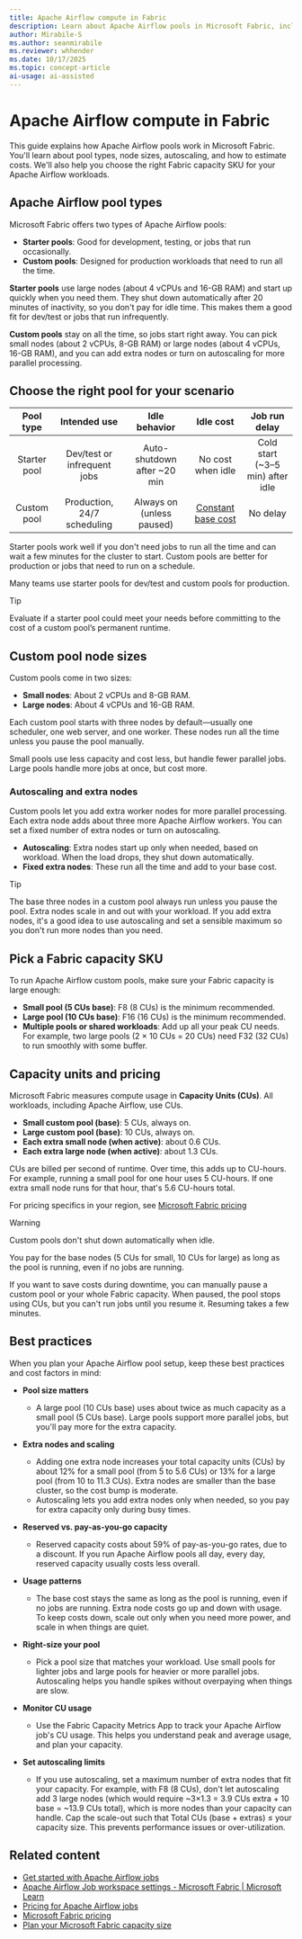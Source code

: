 ```yaml
---
title: Apache Airflow compute in Fabric
description: Learn about Apache Airflow pools in Microsoft Fabric, including node sizes, autoscaling, and how to pick the right capacity SKU for your needs.
author: Mirabile-S
ms.author: seanmirabile
ms.reviewer: whhender
ms.date: 10/17/2025
ms.topic: concept-article
ai-usage: ai-assisted
---
```


# Apache Airflow compute in Fabric

This guide explains how Apache Airflow pools work in Microsoft Fabric. You'll learn about pool types, node sizes, autoscaling, and how to estimate costs. We'll also help you choose the right Fabric capacity SKU for your Apache Airflow workloads.

## Apache Airflow pool types

Microsoft Fabric offers two types of Apache Airflow pools:

- **Starter pools**: Good for development, testing, or jobs that run occasionally.
- **Custom pools**: Designed for production workloads that need to run all the time.

**Starter pools** use large nodes (about 4 vCPUs and 16-GB RAM) and start up quickly when you need them. They shut down automatically after 20 minutes of inactivity, so you don't pay for idle time. This makes them a good fit for dev/test or jobs that run infrequently.

**Custom pools** stay on all the time, so jobs start right away. You can pick small nodes (about 2 vCPUs, 8-GB RAM) or large nodes (about 4 vCPUs, 16-GB RAM), and you can add extra nodes or turn on autoscaling for more parallel processing.

## Choose the right pool for your scenario

| Pool type      | Intended use                  | Idle behavior                | Idle cost                | Job run delay                      |
|:--------------:|:----------------------------:|:----------------------------:|:------------------------:|:-----------------------------------:|
| Starter pool   | Dev/test or infrequent jobs  | Auto-shutdown after ~20 min  | No cost when idle        | Cold start (~3–5 min) after idle    |
| Custom pool    | Production, 24/7 scheduling  | Always on (unless paused)    | [Constant base cost](#capacity-units-and-pricing)| No delay    |

Starter pools work well if you don't need jobs to run all the time and can wait a few minutes for the cluster to start. Custom pools are better for production or jobs that need to run on a schedule.

Many teams use starter pools for dev/test and custom pools for production.

>[!TIP]
> Evaluate if a starter pool could meet your needs before committing to the cost of a custom pool’s permanent runtime. 

## Custom pool node sizes

Custom pools come in two sizes:

- **Small nodes**: About 2 vCPUs and 8-GB RAM.
- **Large nodes**: About 4 vCPUs and 16-GB RAM.

Each custom pool starts with three nodes by default—usually one scheduler, one web server, and one worker. These nodes run all the time unless you pause the pool manually.

Small pools use less capacity and cost less, but handle fewer parallel jobs. Large pools handle more jobs at once, but cost more.

### Autoscaling and extra nodes

Custom pools let you add extra worker nodes for more parallel processing. Each extra node adds about three more Apache Airflow workers. You can set a fixed number of extra nodes or turn on autoscaling.

- **Autoscaling**: Extra nodes start up only when needed, based on workload. When the load drops, they shut down automatically.
- **Fixed extra nodes**: These run all the time and add to your base cost.

> [!TIP]
> The base three nodes in a custom pool always run unless you pause the pool. Extra nodes scale in and out with your workload. If you add extra nodes, it's a good idea to use autoscaling and set a sensible maximum so you don't run more nodes than you need.

## Pick a Fabric capacity SKU

To run Apache Airflow custom pools, make sure your Fabric capacity is large enough:

- **Small pool (5 CUs base)**: F8 (8 CUs) is the minimum recommended.
- **Large pool (10 CUs base)**: F16 (16 CUs) is the minimum recommended.
- **Multiple pools or shared workloads**: Add up all your peak CU needs. For example, two large pools (2 × 10 CUs = 20 CUs) need F32 (32 CUs) to run smoothly with some buffer.

## Capacity units and pricing

Microsoft Fabric measures compute usage in **Capacity Units (CUs)**. All workloads, including Apache Airflow, use CUs.

- **Small custom pool (base)**: 5 CUs, always on.
- **Large custom pool (base)**: 10 CUs, always on.
- **Each extra small node (when active)**: about 0.6 CUs.
- **Each extra large node (when active)**: about 1.3 CUs.

CUs are billed per second of runtime. Over time, this adds up to CU-hours. For example, running a small pool for one hour uses 5 CU-hours. If one extra small node runs for that hour, that's 5.6 CU-hours total.

For pricing specifics in your region, see [Microsoft Fabric pricing](https://azure.microsoft.com/pricing/details/microsoft-fabric/)

> [!WARNING]
> Custom pools don't shut down automatically when idle.
>
> You pay for the base nodes (5 CUs for small, 10 CUs for large) as long as the pool is running, even if no jobs are running.
>
> If you want to save costs during downtime, you can manually pause a custom pool or your whole Fabric capacity. When paused, the pool stops using CUs, but you can't run jobs until you resume it. Resuming takes a few minutes.

## Best practices

When you plan your Apache Airflow pool setup, keep these best practices and cost factors in mind:

- **Pool size matters**
  - A large pool (10 CUs base) uses about twice as much capacity as a small pool (5 CUs base). Large pools support more parallel jobs, but you'll pay more for the extra capacity.

- **Extra nodes and scaling**
  - Adding one extra node increases your total capacity units (CUs) by about 12% for a small pool (from 5 to 5.6 CUs) or 13% for a large pool (from 10 to 11.3 CUs). Extra nodes are smaller than the base cluster, so the cost bump is moderate.
  - Autoscaling lets you add extra nodes only when needed, so you pay for extra capacity only during busy times.

- **Reserved vs. pay-as-you-go capacity**
  - Reserved capacity costs about 59% of pay-as-you-go rates, due to a discount. If you run Apache Airflow pools all day, every day, reserved capacity usually costs less overall.

- **Usage patterns**
  - The base cost stays the same as long as the pool is running, even if no jobs are running. Extra node costs go up and down with usage. To keep costs down, scale out only when you need more power, and scale in when things are quiet.

- **Right-size your pool**
  - Pick a pool size that matches your workload. Use small pools for lighter jobs and large pools for heavier or more parallel jobs. Autoscaling helps you handle spikes without overpaying when things are slow.

- **Monitor CU usage**
  - Use the Fabric Capacity Metrics App to track your Apache Airflow job's CU usage. This helps you understand peak and average usage, and plan your capacity.

- **Set autoscaling limits**
  - If you use autoscaling, set a maximum number of extra nodes that fit your capacity. For example, with F8 (8 CUs), don't let autoscaling add 3 large nodes (which would require ~3×1.3 = 3.9 CUs extra + 10 base = ~13.9 CUs total), which is more nodes than your capacity can handle. Cap the scale-out such that Total CUs (base + extras) ≤ your capacity size. This prevents performance issues or over-utilization.  

## Related content

- [Get started with Apache Airflow jobs](apache-airflow-jobs-hello-world.md)
- [Apache Airflow Job workspace settings - Microsoft Fabric | Microsoft Learn](apache-airflow-jobs-workspace-settings.md)
- [Pricing for Apache Airflow jobs](pricing-apache-airflow-job.md)
- [Microsoft Fabric pricing](https://azure.microsoft.com/pricing/details/microsoft-fabric)
- [Plan your Microsoft Fabric capacity size](../enterprise/plan-capacity.md)
